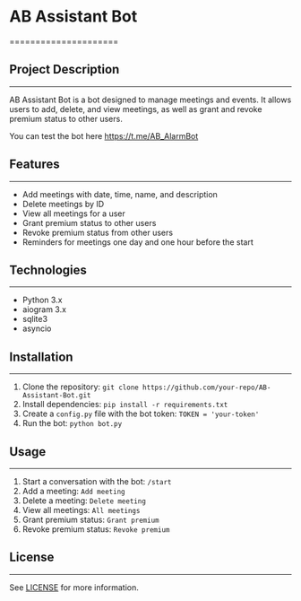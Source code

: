 # AB Assistant Bot
=====================

## Project Description
--------------------

AB Assistant Bot is a bot designed to manage meetings and events. It allows users to add, delete, and view meetings, as well as grant and revoke premium status to other users.

You can test the bot here https://t.me/AB_AlarmBot

## Features
------------

*   Add meetings with date, time, name, and description
*   Delete meetings by ID
*   View all meetings for a user
*   Grant premium status to other users
*   Revoke premium status from other users
*   Reminders for meetings one day and one hour before the start

## Technologies
--------------

*   Python 3.x
*   aiogram 3.x
*   sqlite3
*   asyncio

## Installation
-------------

1.  Clone the repository: `git clone https://github.com/your-repo/AB-Assistant-Bot.git`
2.  Install dependencies: `pip install -r requirements.txt`
3.  Create a `config.py` file with the bot token: `TOKEN = 'your-token'`
4.  Run the bot: `python bot.py`

## Usage
------------

1.  Start a conversation with the bot: `/start`
2.  Add a meeting: `Add meeting`
3.  Delete a meeting: `Delete meeting`
4.  View all meetings: `All meetings`
5.  Grant premium status: `Grant premium`
6.  Revoke premium status: `Revoke premium`

## License
------------

See [LICENSE](LICENSE) for more information.
